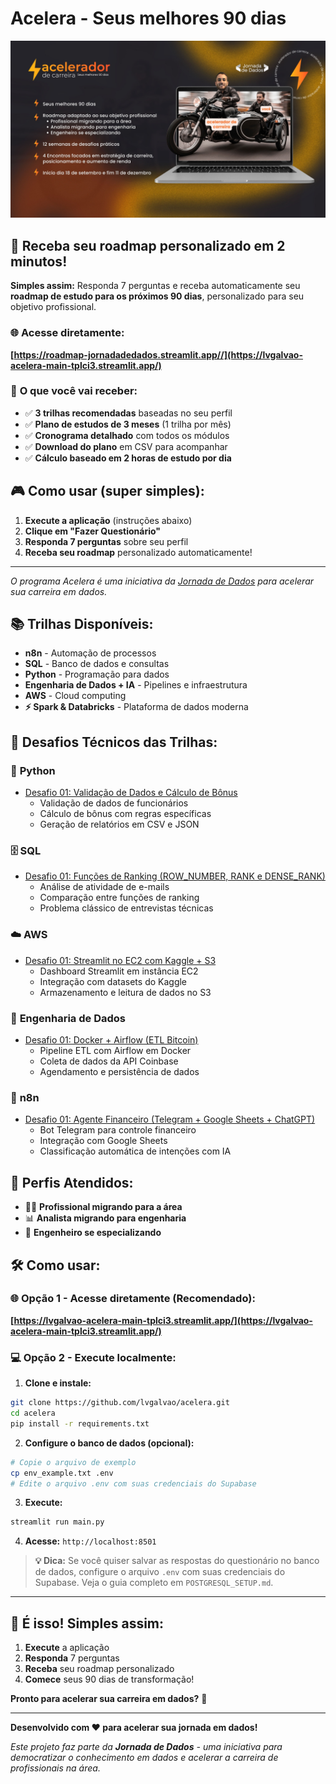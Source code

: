 # Acelera - Seus melhores 90 dias

<div align="center">
  <img src="img/acelerador.jpg" alt="Acelerador - Jornada de Dados" width="600">
</div>

## 🎯 **Receba seu roadmap personalizado em 2 minutos!**

**Simples assim:** Responda 7 perguntas e receba automaticamente seu **roadmap de estudo para os próximos 90 dias**, personalizado para seu objetivo profissional.

### 🌐 **Acesse diretamente:**
**[https://roadmap-jornadadedados.streamlit.app//](https://lvgalvao-acelera-main-tplci3.streamlit.app/)**

### 🚀 **O que você vai receber:**
- ✅ **3 trilhas recomendadas** baseadas no seu perfil
- ✅ **Plano de estudos de 3 meses** (1 trilha por mês)
- ✅ **Cronograma detalhado** com todos os módulos
- ✅ **Download do plano** em CSV para acompanhar
- ✅ **Cálculo baseado em 2 horas de estudo por dia**

## 🎮 **Como usar (super simples):**

1. **Execute a aplicação** (instruções abaixo)
2. **Clique em "Fazer Questionário"**
3. **Responda 7 perguntas** sobre seu perfil
4. **Receba seu roadmap** personalizado automaticamente!

---

*O programa Acelera é uma iniciativa da [Jornada de Dados](https://suajornadadedados.com.br/) para acelerar sua carreira em dados.*

## 📚 **Trilhas Disponíveis:**
- **n8n** - Automação de processos
- **SQL** - Banco de dados e consultas  
- **Python** - Programação para dados
- **Engenharia de Dados + IA** - Pipelines e infraestrutura
- **AWS** - Cloud computing
- **⚡ Spark & Databricks** - Plataforma de dados moderna

## 🎯 **Desafios Técnicos das Trilhas:**

### 🐍 **Python**
- [Desafio 01: Validação de Dados e Cálculo de Bônus](desafios/python/desafio_01.md)
  - Validação de dados de funcionários
  - Cálculo de bônus com regras específicas
  - Geração de relatórios em CSV e JSON

### 🗄️ **SQL**
- [Desafio 01: Funções de Ranking (ROW_NUMBER, RANK e DENSE_RANK)](desafios/sql/desafio_01.md)
  - Análise de atividade de e-mails
  - Comparação entre funções de ranking
  - Problema clássico de entrevistas técnicas

### ☁️ **AWS**
- [Desafio 01: Streamlit no EC2 com Kaggle + S3](desafios/aws/desafio_01.md)
  - Dashboard Streamlit em instância EC2
  - Integração com datasets do Kaggle
  - Armazenamento e leitura de dados no S3

### 🔧 **Engenharia de Dados**
- [Desafio 01: Docker + Airflow (ETL Bitcoin)](desafios/engenharia/desafio_01.md)
  - Pipeline ETL com Airflow em Docker
  - Coleta de dados da API Coinbase
  - Agendamento e persistência de dados

### 🤖 **n8n**
- [Desafio 01: Agente Financeiro (Telegram + Google Sheets + ChatGPT)](desafios/n8n/desafio_01.md)
  - Bot Telegram para controle financeiro
  - Integração com Google Sheets
  - Classificação automática de intenções com IA

## 🎯 **Perfis Atendidos:**
- 👨‍💼 **Profissional migrando para a área**
- 📊 **Analista migrando para engenharia**
- 🚀 **Engenheiro se especializando**

## 🛠️ **Como usar:**

### 🌐 **Opção 1 - Acesse diretamente (Recomendado):**
**[https://lvgalvao-acelera-main-tplci3.streamlit.app/](https://lvgalvao-acelera-main-tplci3.streamlit.app/)**

### 💻 **Opção 2 - Execute localmente:**

1. **Clone e instale:**
```bash
git clone https://github.com/lvgalvao/acelera.git
cd acelera
pip install -r requirements.txt
```

2. **Configure o banco de dados (opcional):**
```bash
# Copie o arquivo de exemplo
cp env_example.txt .env
# Edite o arquivo .env com suas credenciais do Supabase
```

3. **Execute:**
```bash
streamlit run main.py
```

4. **Acesse:** `http://localhost:8501`

> **💡 Dica:** Se você quiser salvar as respostas do questionário no banco de dados, configure o arquivo `.env` com suas credenciais do Supabase. Veja o guia completo em `POSTGRESQL_SETUP.md`.

---

## 🎯 **É isso! Simples assim:**

1. **Execute** a aplicação
2. **Responda** 7 perguntas  
3. **Receba** seu roadmap personalizado
4. **Comece** seus 90 dias de transformação!

**Pronto para acelerar sua carreira em dados?** 🚀

---

**Desenvolvido com ❤️ para acelerar sua jornada em dados!**

*Este projeto faz parte da **Jornada de Dados** - uma iniciativa para democratizar o conhecimento em dados e acelerar a carreira de profissionais na área.*
